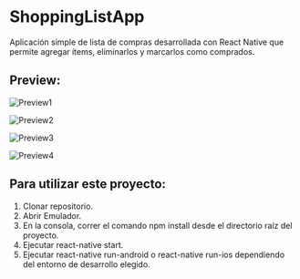 # ShoppingListApp
Aplicación simple de lista de compras desarrollada con React Native que permite agregar ítems, eliminarlos y marcarlos como comprados. 


## Preview:

![Preview1](https://user-images.githubusercontent.com/80421327/114424729-c81df580-9b8e-11eb-9d2f-c18f898a341f.jpeg)

![Preview2](https://user-images.githubusercontent.com/80421327/114425339-5c885800-9b8f-11eb-8498-f8120f492a58.jpeg)

![Preview3](https://user-images.githubusercontent.com/80421327/114425431-732eaf00-9b8f-11eb-8664-f17303cfa66a.jpeg)

![Preview4](https://user-images.githubusercontent.com/80421327/114425499-83468e80-9b8f-11eb-8b88-e4cde8de2b23.jpeg)

## Para utilizar este proyecto:

1) Clonar repositorio.
2) Abrir Emulador.
3) En la consola, correr el comando npm install desde el directorio raíz del proyecto.
4) Ejecutar react-native start.
5) Ejecutar react-native run-android o react-native run-ios dependiendo del entorno de desarrollo elegido.
